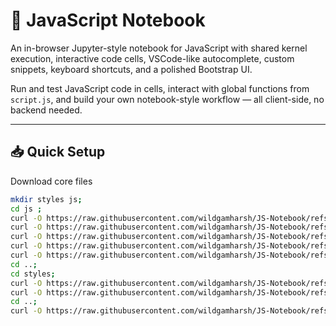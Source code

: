 # 🧠 JavaScript Notebook

An in-browser Jupyter-style notebook for JavaScript with shared kernel execution, interactive code cells, VSCode-like autocomplete, custom snippets, keyboard shortcuts, and a polished Bootstrap UI.

Run and test JavaScript code in cells, interact with global functions from `script.js`, and build your own notebook-style workflow — all client-side, no backend needed.

---

## 📥 Quick Setup

Download core files

```bash
mkdir styles js;
cd js ;
curl -O https://raw.githubusercontent.com/wildgamharsh/JS-Notebook/refs/heads/main/js/cell.js;
curl -O https://raw.githubusercontent.com/wildgamharsh/JS-Notebook/refs/heads/main/js/notebook.js;
curl -O https://raw.githubusercontent.com/wildgamharsh/JS-Notebook/refs/heads/main/js/scriptEditor.js;
curl -O https://raw.githubusercontent.com/wildgamharsh/JS-Notebook/refs/heads/main/js/storage.js;
curl -O https://raw.githubusercontent.com/wildgamharsh/JS-Notebook/refs/heads/main/js/theme.js;
cd ..;
cd styles;
curl -O https://raw.githubusercontent.com/wildgamharsh/JS-Notebook/refs/heads/main/styles/custom-bootstrap.css;
curl -O https://raw.githubusercontent.com/wildgamharsh/JS-Notebook/refs/heads/main/styles/notebook.css;
cd ..;
curl -O https://raw.githubusercontent.com/wildgamharsh/JS-Notebook/refs/heads/main/index.html;



```

